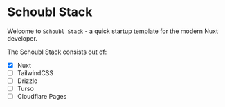 # Schoubl Stack

Welcome to `Schoubl Stack` - a quick startup template for the modern Nuxt developer.

The Schoubl Stack consists out of:

- [x] Nuxt
- [ ] TailwindCSS
- [ ] Drizzle
- [ ] Turso
- [ ] Cloudflare Pages
